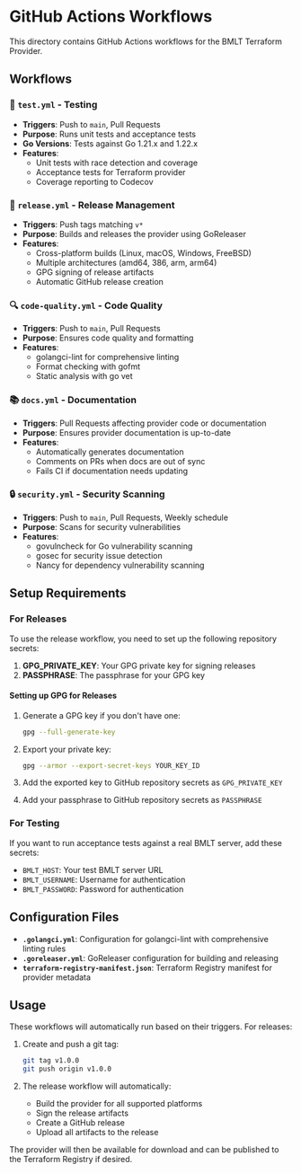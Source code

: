 # GitHub Actions Workflows

This directory contains GitHub Actions workflows for the BMLT Terraform Provider.

## Workflows

### 🧪 `test.yml` - Testing
- **Triggers**: Push to `main`, Pull Requests
- **Purpose**: Runs unit tests and acceptance tests
- **Go Versions**: Tests against Go 1.21.x and 1.22.x
- **Features**:
  - Unit tests with race detection and coverage
  - Acceptance tests for Terraform provider
  - Coverage reporting to Codecov

### 🚀 `release.yml` - Release Management
- **Triggers**: Push tags matching `v*`
- **Purpose**: Builds and releases the provider using GoReleaser
- **Features**:
  - Cross-platform builds (Linux, macOS, Windows, FreeBSD)
  - Multiple architectures (amd64, 386, arm, arm64)
  - GPG signing of release artifacts
  - Automatic GitHub release creation

### 🔍 `code-quality.yml` - Code Quality
- **Triggers**: Push to `main`, Pull Requests
- **Purpose**: Ensures code quality and formatting
- **Features**:
  - golangci-lint for comprehensive linting
  - Format checking with gofmt
  - Static analysis with go vet

### 📚 `docs.yml` - Documentation
- **Triggers**: Pull Requests affecting provider code or documentation
- **Purpose**: Ensures provider documentation is up-to-date
- **Features**:
  - Automatically generates documentation
  - Comments on PRs when docs are out of sync
  - Fails CI if documentation needs updating

### 🔒 `security.yml` - Security Scanning
- **Triggers**: Push to `main`, Pull Requests, Weekly schedule
- **Purpose**: Scans for security vulnerabilities
- **Features**:
  - govulncheck for Go vulnerability scanning
  - gosec for security issue detection
  - Nancy for dependency vulnerability scanning

## Setup Requirements

### For Releases
To use the release workflow, you need to set up the following repository secrets:

1. **GPG_PRIVATE_KEY**: Your GPG private key for signing releases
2. **PASSPHRASE**: The passphrase for your GPG key

#### Setting up GPG for Releases

1. Generate a GPG key if you don't have one:
   ```bash
   gpg --full-generate-key
   ```

2. Export your private key:
   ```bash
   gpg --armor --export-secret-keys YOUR_KEY_ID
   ```

3. Add the exported key to GitHub repository secrets as `GPG_PRIVATE_KEY`
4. Add your passphrase to GitHub repository secrets as `PASSPHRASE`

### For Testing
If you want to run acceptance tests against a real BMLT server, add these secrets:
- `BMLT_HOST`: Your test BMLT server URL
- `BMLT_USERNAME`: Username for authentication
- `BMLT_PASSWORD`: Password for authentication

## Configuration Files

- **`.golangci.yml`**: Configuration for golangci-lint with comprehensive linting rules
- **`.goreleaser.yml`**: GoReleaser configuration for building and releasing
- **`terraform-registry-manifest.json`**: Terraform Registry manifest for provider metadata

## Usage

These workflows will automatically run based on their triggers. For releases:

1. Create and push a git tag:
   ```bash
   git tag v1.0.0
   git push origin v1.0.0
   ```

2. The release workflow will automatically:
   - Build the provider for all supported platforms
   - Sign the release artifacts
   - Create a GitHub release
   - Upload all artifacts to the release

The provider will then be available for download and can be published to the Terraform Registry if desired.
